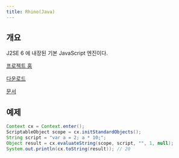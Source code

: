 ```yaml
---
title: Rhino(Java)
---
```


## 개요

J2SE 6 에 내장된 기본 JavaScript 엔진이다.

[프로젝트 홈](https://developer.mozilla.org/en-US/docs/Mozilla/Projects/Rhino)

[다운로드](https://developer.mozilla.org/en-US/docs/Mozilla/Projects/Rhino/Download_Rhino)

[문서](https://developer.mozilla.org/en-US/docs/Mozilla/Projects/Rhino/Documentation)

## 예제
```java
Context cx = Context.enter();
ScriptableObject scope = cx.initStandardObjects();
String script = "var a = 2; a * 10;";
Object result = cx.evaluateString(scope, script, "", 1, null);
System.out.println(cx.toString(result)); // 20
```